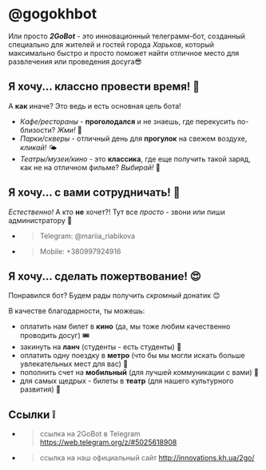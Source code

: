 # @gogokhbot 
Или просто _**2GoBot**_ - это инновационный телеграмм-бот, созданный специально для жителей и гостей города *Харьков*, который максимально быстро и просто поможет 
найти отличное место для развлечения или проведения досуга😎 

## Я хочу... классно провести время! 🤩
А **как** иначе? Это ведь и есть основная цель бота!
* *Кафе/рестораны*    -  **проголодался** и не знаешь, где перекусить по-близости? *Жми!* 🍕
* *Парки/скверы*      -  отличный день для **прогулок** на свежем воздухе, *кликай!* 🌤
* *Театры/музеи/кино* -  это **классика**, где еще получить такой заряд, как не на отличном фильме? *Выбирай!* 🎫

## Я хочу... с вами сотрудничать! 🤗
*Естественно!* А кто **не** хочет?!
Тут все *просто* - звони или пиши администратору 👼
* >Telegram: @mariia_riabikova
* >Mobile: +380997924916

## Я хочу... сделать пожертвование! 😍
Понравился бот? Будем рады получить *скромный* донатик 😊

В качестве благодарности, ты можешь:
* оплатить нам билет в **кино** (да, мы тоже любим качественно проводить досуг) 🎟
* закинуть на **ланч** (студенты - есть студенты) 🥐
* оплатить одну поездку в **метро** (что бы мы могли искать больше увлекательных мест для вас) 🎠
* пополнить счет на **мобильный** (для лучшей коммуникации с вами) 📲
* для самых щедрых - билеты в **театр** (для нашего культурного развития) 🧐

## Ссылки ❕
* > ссылка на 2GoBot в Telegram https://web.telegram.org/z/#5025618908
* > ссылка на наш официальный сайт http://innovations.kh.ua/2go/
